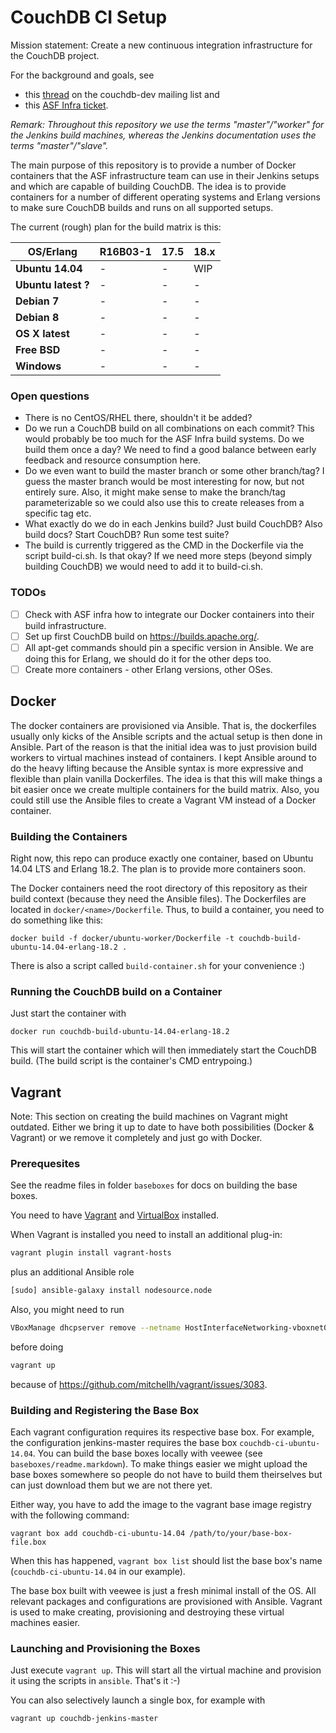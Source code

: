 CouchDB CI Setup
================

Mission statement: Create a new continuous integration infrastructure for the CouchDB project.

For the background and goals, see

* this [thread](https://www.mail-archive.com/dev%40couchdb.apache.org/msg43591.html) on the couchdb-dev mailing list and
* this [ASF Infra ticket](https://issues.apache.org/jira/browse/INFRA-10126).

*Remark: Throughout this repository we use the terms "master"/"worker" for the Jenkins build machines, whereas the Jenkins documentation uses the terms "master"/"slave".*

The main purpose of this repository is to provide a number of Docker containers that the ASF infrastructure team can use in their Jenkins setups and which are capable of building CouchDB. The idea is to provide containers for a number of different operating systems and Erlang versions to make sure CouchDB builds and runs on all supported setups.

The current (rough) plan for the build matrix is this:

**OS/Erlang**       | **R16B03-1** | **17.5** | **18.x**
--------------------|--------------|----------|---------
**Ubuntu 14.04**    | -            | -        | WIP
**Ubuntu latest ?** | -            | -        | -
**Debian 7**        | -            | -        | -
**Debian 8**        | -            | -        | -
**OS X latest**     | -            | -        | -
**Free BSD**        | -            | -        | -
**Windows**         | -            | -        | -

### Open questions

* There is no CentOS/RHEL there, shouldn't it be added?
* Do we run a CouchDB build on all combinations on each commit? This would probably be too much for the ASF Infra build systems. Do we build them once a day? We need to find a good balance between early feedback and resource consumption here.
* Do we even want to build the master branch or some other branch/tag? I guess the master branch would be most interesting for now, but not entirely sure. Also, it might make sense to make the branch/tag parameterizable so we could also use this to create releases from a specific tag etc.
* What exactly do we do in each Jenkins build? Just build CouchDB? Also build docs? Start CouchDB? Run some test suite?
* The build is currently triggered as the CMD in the Dockerfile via the script build-ci.sh. Is that okay? If we need more steps (beyond simply building CouchDB) we would need to add it to build-ci.sh.

### TODOs

- [ ] Check with ASF infra how to integrate our Docker containers into their build infrastructure.
- [ ] Set up first CouchDB build on <https://builds.apache.org/>.
- [ ] All apt-get commands should pin a specific version in Ansible. We are doing this for Erlang, we should do it for the other deps too.
- [ ] Create more containers - other Erlang versions, other OSes.

Docker
------

The docker containers are provisioned via Ansible. That is, the dockerfiles usually only kicks of the Ansible scripts and the actual setup is then done in Ansible. Part of the reason is that the initial idea was to just provision build workers to virtual machines instead of containers. I kept Ansible around to do the heavy lifting because the Ansible syntax is more expressive and flexible than plain vanilla Dockerfiles. The idea is that this will make things a bit easier once we create multiple containers for the build matrix. Also, you could still use the Ansible files to create a Vagrant VM instead of a Docker container.

### Building the Containers

Right now, this repo can produce exactly one container, based on Ubuntu 14.04 LTS and Erlang 18.2. The plan is to provide more containers soon.

The Docker containers need the root directory of this repository as their build context (because they need the Ansible files). The Dockerfiles are located in `docker/<name>/Dockerfile`. Thus, to build a container, you need to do something like this:

```
docker build -f docker/ubuntu-worker/Dockerfile -t couchdb-build-ubuntu-14.04-erlang-18.2 .
```

There is also a script called `build-container.sh` for your convenience :)

### Running the CouchDB build on a Container

Just start the container with

```
docker run couchdb-build-ubuntu-14.04-erlang-18.2
```

This will start the container which will then immediately start the CouchDB build. (The build script is the container's CMD entrypoing.)

Vagrant
-------

Note: This section on creating the build machines on Vagrant might outdated. Either we bring it up to date to have both possibilities (Docker & Vagrant) or we remove it completely and just go with Docker.

### Prerequesites

See the readme files in folder `baseboxes` for docs on building the base boxes.

You need to have [Vagrant](https://www.vagrantup.com/) and [VirtualBox](https://www.virtualbox.org/) installed.

When Vagrant is installed you need to install an additional plug-in:
```bash
vagrant plugin install vagrant-hosts
```

plus an additional Ansible role
```bash
[sudo] ansible-galaxy install nodesource.node
```

Also, you might need to run
```bash
VBoxManage dhcpserver remove --netname HostInterfaceNetworking-vboxnet0
```
before doing
```bash
vagrant up
```
because of <https://github.com/mitchellh/vagrant/issues/3083>.

### Building and Registering the Base Box

Each vagrant configuration requires its respective base box. For example, the configuration jenkins-master requires the base box `couchdb-ci-ubuntu-14.04`. You can build the base boxes locally with veewee (see `baseboxes/readme.markdown`). To make things easier we might upload the base boxes somewhere so people do not have to build them theirselves but can just download them but we are not there yet.

Either way, you have to add the image to the vagrant base image registry with the following command:
```
vagrant box add couchdb-ci-ubuntu-14.04 /path/to/your/base-box-file.box
```

When this has happened, `vagrant box list` should list the base box's name (`couchdb-ci-ubuntu-14.04` in our example).

The base box built with veewee is just a fresh minimal install of the OS. All relevant packages and configurations are provisioned with Ansible. Vagrant is used to make creating, provisioning and destroying these virtual machines easier.

### Launching and Provisioning the Boxes

Just execute `vagrant up`. This will start all the virtual machine and provision it using the scripts in `ansible`. That's it :-)

You can also selectively launch a single box, for example with
```bash
vagrant up couchdb-jenkins-master
```
